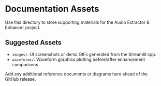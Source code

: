 # Documentation Assets

Use this directory to store supporting materials for the Audio Extractor & Enhancer project.

## Suggested Assets
- `images/`: UI screenshots or demo GIFs generated from the Streamlit app.
- `waveforms/`: Waveform graphics plotting before/after enhancement comparisons.

Add any additional reference documents or diagrams here ahead of the GitHub release.
